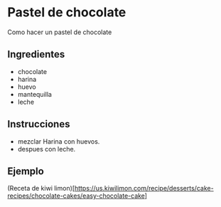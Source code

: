 # Pastel de chocolate

Como hacer un pastel de chocolate

## Ingredientes

- chocolate
- harina
- huevo
- mantequilla
- leche

## Instrucciones

- mezclar Harina con huevos.
- despues con leche.

## Ejemplo

(Receta de kiwi limon)[https://us.kiwilimon.com/recipe/desserts/cake-recipes/chocolate-cakes/easy-chocolate-cake]